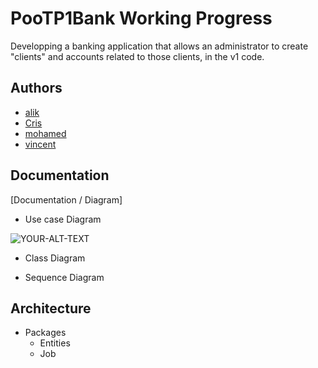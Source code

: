 
# PooTP1Bank Working Progress
Developping a banking application that allows an administrator to create "clients" and accounts related to those clients, in the v1 code.


## Authors

- [alik](https://github.com/alikozmanov)
- [Cris](https://github.com/CrissS-art)
- [mohamed](https://github.com/mohamed25100)
- [vincent](https://github.com/FMSVincent)




## Documentation

[Documentation / Diagram]

- Use case Diagram
<picture>
 <source media="(prefers-color-scheme: dark)" srcset="https://i.postimg.cc/rsVJ5tyJ/diagram-Bank.png">
 <source media="(prefers-color-scheme: light)" srcset="https://i.postimg.cc/rsVJ5tyJ/diagram-Bank.png">
 <img alt="YOUR-ALT-TEXT" src="YOUR-DEFAULT-IMAGE">
</picture>

- Class Diagram

- Sequence Diagram


## Architecture

- Packages
    - Entities
    - Job
